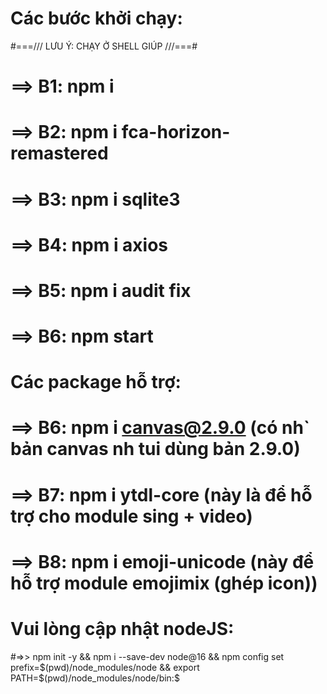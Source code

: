 
# Các bước khởi chạy:
#===/// LƯU Ý: CHẠY Ở SHELL GIÚP ///===#
# ==> B1: npm i
# ==> B2: npm i fca-horizon-remastered
# ==> B3: npm i sqlite3
# ==> B4: npm i axios
# ==> B5: npm i audit fix
# ==> B6: npm start
# Các package hỗ trợ:
# ==> B6: npm i canvas@2.9.0 (có nh` bản canvas nh tui dùng bản 2.9.0)
# ==> B7: npm i ytdl-core (này là để hỗ trợ cho module sing + video)
# ==> B8: npm i emoji-unicode (này để hỗ trợ module emojimix (ghép icon))
# Vui lòng cập nhật nodeJS: 
#=>> npm init -y && npm i --save-dev node@16 && npm config set prefix=$(pwd)/node_modules/node && export PATH=$(pwd)/node_modules/node/bin:$
